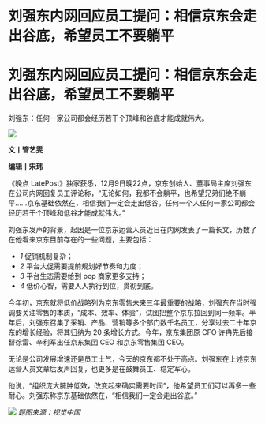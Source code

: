 # 刘强东内网回应员工提问：相信京东会走出谷底，希望员工不要躺平

# 刘强东内网回应员工提问：相信京东会走出谷底，希望员工不要躺平

刘强东：任何一家公司都会经历若干个顶峰和谷底才能成就伟大。

![](https://inews.gtimg.com/news_bt/O85xGuxM5PMdNMTdxOMnLBJAS2Vx1hPD1r9FJbozxWt40AA/1000)

**文丨管艺雯**

**编辑丨宋玮**

《晚点
LatePost》独家获悉，12月9日晚22点，京东创始人、董事局主席刘强东在公司内网回复员工评论称，“无论如何，我都不会躺平，也希望兄弟们绝不躺平……京东基础依然在，相信我们一定会走出低谷。任何一个人任何一家公司都会经历若干个顶峰和低谷才能成就伟大。”

刘强东发声的背景，起因是一位京东运营人员近日在内网发表了一篇长文，历数了在他看来京东目前存在的一些问题，主要包括：

  * _1_ 促销机制复杂；
  * _2_ 平台大促需要提前规划好节奏和力度；
  * _3_ 平台生态需要给到 pop 商家更多支持；
  * _4_ 低价心智，需要人人执行到位，贯彻到底。

今年初，京东就将低价战略列为京东零售未来三年最重要的战略，刘强东在当时强调要关注零售的本质，“成本、效率、体验”，试图把整个京东拉回到同一频率。半年后，刘强东召集了采销、产品、营销等多个部门数千名员工，分享过去二十年京东的增长经验，将其归纳为
20 条增长方式。今年，京东集团原 CFO 许冉先后接替徐雷、辛利军出任京东集团 CEO 和京东零售集团 CEO。

无论是公司发展增速还是员工士气，今天的京东都不处于高点。刘强东在上述京东运营人员文章后发声回复，也更多是在鼓舞员工、稳定军心。

他说，“组织庞大臃肿低效，改变起来确实需要时间”，他希望员工们可以再多一些耐心。刘强东称京东基础依然在，“相信我们一定会走出谷底。”

![](https://inews.gtimg.com/news_bt/O_LJ1fkQj2ymMbRU8QRXEj2PJqlntSurzUY0anSLBXXqAAA/1000)
_题图来源：视觉中国_

